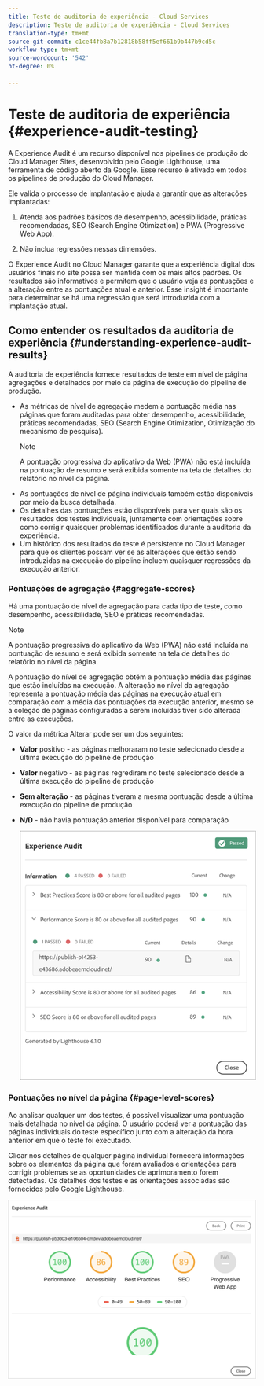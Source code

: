 ```yaml
---
title: Teste de auditoria de experiência - Cloud Services
description: Teste de auditoria de experiência - Cloud Services
translation-type: tm+mt
source-git-commit: c1ce44fb8a7b12818b58ff5ef661b9b447b9cd5c
workflow-type: tm+mt
source-wordcount: '542'
ht-degree: 0%

---
```



# Teste de auditoria de experiência {#experience-audit-testing}

A Experience Audit é um recurso disponível nos pipelines de produção do Cloud Manager Sites, desenvolvido pelo Google Lighthouse, uma ferramenta de código aberto da Google. Esse recurso é ativado em todos os pipelines de produção do Cloud Manager.

Ele valida o processo de implantação e ajuda a garantir que as alterações implantadas:

1. Atenda aos padrões básicos de desempenho, acessibilidade, práticas recomendadas, SEO (Search Engine Otimization) e PWA (Progressive Web App).

1. Não inclua regressões nessas dimensões.

O Experience Audit no Cloud Manager garante que a experiência digital dos usuários finais no site possa ser mantida com os mais altos padrões. Os resultados são informativos e permitem que o usuário veja as pontuações e a alteração entre as pontuações atual e anterior. Esse insight é importante para determinar se há uma regressão que será introduzida com a implantação atual.

## Como entender os resultados da auditoria de experiência {#understanding-experience-audit-results}

A auditoria de experiência fornece resultados de teste em nível de página agregações e detalhados por meio da página de execução do pipeline de produção.

* As métricas de nível de agregação medem a pontuação média nas páginas que foram auditadas para obter desempenho, acessibilidade, práticas recomendadas, SEO (Search Engine Otimization, Otimização do mecanismo de pesquisa).
   >[!NOTE]
   >A pontuação progressiva do aplicativo da Web (PWA) não está incluída na pontuação de resumo e será exibida somente na tela de detalhes do relatório no nível da página.
* As pontuações de nível de página individuais também estão disponíveis por meio da busca detalhada.
* Os detalhes das pontuações estão disponíveis para ver quais são os resultados dos testes individuais, juntamente com orientações sobre como corrigir quaisquer problemas identificados durante a auditoria da experiência.
* Um histórico dos resultados do teste é persistente no Cloud Manager para que os clientes possam ver se as alterações que estão sendo introduzidas na execução do pipeline incluem quaisquer regressões da execução anterior.

### Pontuações de agregação {#aggregate-scores}

Há uma pontuação de nível de agregação para cada tipo de teste, como desempenho, acessibilidade, SEO e práticas recomendadas.
>[!NOTE]
>A pontuação progressiva do aplicativo da Web (PWA) não está incluída na pontuação de resumo e será exibida somente na tela de detalhes do relatório no nível da página.

A pontuação do nível de agregação obtém a pontuação média das páginas que estão incluídas na execução. A alteração no nível da agregação representa a pontuação média das páginas na execução atual em comparação com a média das pontuações da execução anterior, mesmo se a coleção de páginas configuradas a serem incluídas tiver sido alterada entre as execuções.

O valor da métrica Alterar pode ser um dos seguintes:

* **Valor** positivo - as páginas melhoraram no teste selecionado desde a última execução do pipeline de produção

* **Valor** negativo - as páginas regrediram no teste selecionado desde a última execução do pipeline de produção

* **Sem alteração** - as páginas tiveram a mesma pontuação desde a última execução do pipeline de produção

* **N/D** - não havia pontuação anterior disponível para comparação

   ![](/help/implementing/cloud-manager/assets/exp-audit-1.png)


### Pontuações no nível da página {#page-level-scores}

Ao analisar qualquer um dos testes, é possível visualizar uma pontuação mais detalhada no nível da página. O usuário poderá ver a pontuação das páginas individuais do teste específico junto com a alteração da hora anterior em que o teste foi executado.

Clicar nos detalhes de qualquer página individual fornecerá informações sobre os elementos da página que foram avaliados e orientações para corrigir problemas se as oportunidades de aprimoramento forem detectadas. Os detalhes dos testes e as orientações associadas são fornecidos pelo Google Lighthouse.

![](/help/implementing/cloud-manager/assets/exp-audit-2.png)

